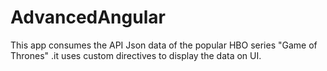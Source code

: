# AdvancedAngular
This app consumes the API Json data of the popular HBO series "Game of Thrones" .it uses custom directives to display the data on UI.
